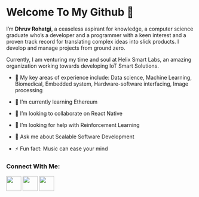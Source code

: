 # Welcome To My Github 👋

I’m **Dhruv Rohatgi**, a ceaseless aspirant for knowledge, a computer science graduate who’s a developer and a programmer with a keen interest and a proven track record for translating complex ideas into slick products. I develop and manage projects from ground zero.

Currently, I am venturing my time and soul at Helix Smart Labs, an amazing organization working towards developing IoT Smart Solutions.

- 🔭 My key areas of experience include: Data science, Machine Learning, Biomedical, Embedded system, Hardware-software interfacing, Image processing<br/>

- 🌱 I’m currently learning Ethereum
- 👯 I’m looking to collaborate on React Native
- 🤔 I’m looking for help with Reinforcement Learning
- 💬 Ask me about Scalable Software Development
- ⚡ Fun fact: Music can ease your mind


### Connect With Me:<br/>
<a href="https://www.linkedin.com/in/dhruv-rohatgi-400251140/"><img src="https://www.flaticon.com/svg/static/icons/svg/174/174857.svg" width=40 height=40></a>
<a href="https://twitter.com/DhruvRohatgi2"><img src="https://www.flaticon.com/svg/static/icons/svg/733/733579.svg" width=40 height=40></a>
<a href="https://www.instagram.com/dhruv_rohatgi/"><img src="https://www.flaticon.com/svg/static/icons/svg/2111/2111463.svg" width=40 height=40></a>
